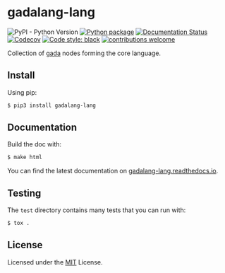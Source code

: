 # gadalang-lang

![PyPI - Python Version](https://img.shields.io/pypi/pyversions/gadalang-lang)
[![Python package](https://img.shields.io/github/workflow/status/gadalang/gadalang-lang/Python%20package)](https://github.com/gadalang/gadalang-lang/actions/workflows/python-package.yml)
[![Documentation Status](https://readthedocs.org/projects/gadalang-lang/badge/?version=latest)](https://gadalang-lang.readthedocs.io/en/latest/?badge=latest)
[![Codecov](https://img.shields.io/codecov/c/gh/gadalang/gadalang-lang?token=4CSJTL1ZML)](https://codecov.io/gh/gadalang/gadalang-lang)
[![Code style: black](https://img.shields.io/badge/code%20style-black-000000.svg)](https://github.com/psf/black)
[![contributions welcome](https://img.shields.io/badge/contributions-welcome-brightgreen.svg?style=flat)](https://github.com/gadalang/gadalang-lang/issues)

Collection of [gada](https://github.com/gadalang/gada) nodes forming the core language.

## Install

Using pip:

```bash
$ pip3 install gadalang-lang
```

## Documentation

Build the doc with:

```bash
$ make html
```

You can find the latest documentation on [gadalang-lang.readthedocs.io](https://gadalang-lang.readthedocs.io/).

## Testing

The `test` directory contains many tests that you can run with:

```python
$ tox .
```

## License

Licensed under the [MIT](LICENSE) License.

